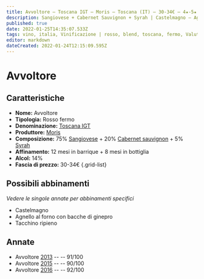 ```yaml
---
title: Avvoltore – Toscana IGT – Moris – Toscana (IT) – 30-34€ – 4★-5★
description: Sangiovese + Cabernet Sauvignon + Syrah | Castelmagno – Agnello al forno – Tacchino ripieno
published: true
date: 2022-01-25T14:35:07.533Z
tags: vino, italia, Vinificazione | rosso, blend, toscana, fermo, Valutazioni | 5 stelle, Vitigni | Cabernet Sauvignon, syrah, Prezzi | 30-34€, Castelmagno, Alimento | agnello, Cottura | al forno, Tacchino ripieno
editor: markdown
dateCreated: 2022-01-24T12:15:09.595Z
---
```


# Avvoltore

## Caratteristiche
- **Nome:** <span class="nome">Avvoltore</span>
- **Tipologia:** Rosso fermo
- **Denominazione:** <span class="denominazione">[Toscana IGT](/denominazioni/Italia/Toscana/IGT/Toscana)</span>
- **Produttore:** <span class="cantina">[Moris](/produttori/Italia/Toscana/Moris)</span> 
- **Composizione:** 75% [Sangiovese](/vitigni/Italia/bacca-nera/sangiovese) + 20% [Cabernet sauvignon](/vitigni/Francia/bacca-nera/cabernet-sauvignon) + 5% [Syrah](/vitigni/Francia/bacca-nera/syrah) 
- **Affinamento:** 12 mesi in barrique + 8 mesi in bottiglia
- **Alcol:** 14%
- **Fascia di prezzo:** 30-34€
{.grid-list}

## Possibili abbinamenti
*Vedere le singole annate per abbinamenti specifici*

- Castelmagno
- Agnello al forno con bacche di ginepro
- Tacchino ripieno

## Annate
- Avvoltore [2013](vini/Italia/Toscana/Moris/Avvoltore/2013) -- <span class="star-5"></span> -- 91/100
- Avvoltore [2015](vini/Italia/Toscana/Moris/Avvoltore/2015) -- <span class="star-4"></span> -- 90/100
- Avvoltore [2016](vini/Italia/Toscana/Moris/Avvoltore/2016) -- <span class="star-5"></span> -- 92/100